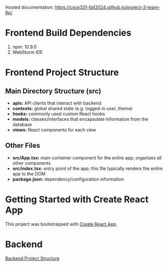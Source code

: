 Hosted documentation: https://csce331-fall2024.github.io/project-3-team-8p/

# Frontend Build Dependencies
1. npm: 10.9.0
2. WebStorm IDE

# Frontend Project Structure

## Main Directory Structure (src)
- **apis:** API clients that interact with backend
- **contexts:** global shared state (e.g. logged-in user, theme)
- **hooks:** commonly used custom React hooks
- **models:** classes/interfaces that encapsulate information from the database
- **views:** React components for each view

## Other Files
- **src/App.tsx:** main container component for the entire app; organizes all other components
- **src/index.tsx:** entry point of the app; this file typically renders the entire app to the DOM
- **package.json:** dependency/configuration information

# Getting Started with Create React App

This project was bootstrapped with [Create React App](https://github.com/facebook/create-react-app).

# Backend

[Backend Project Structure](rest-api/README.md)
